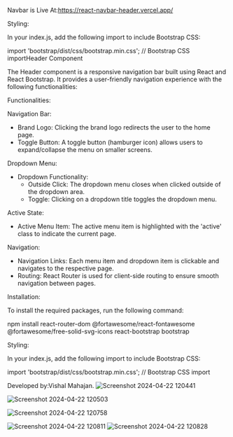 Navbar is Live At:https://react-navbar-header.vercel.app/

Styling:

In your index.js, add the following import to include Bootstrap CSS:

import 'bootstrap/dist/css/bootstrap.min.css'; // Bootstrap CSS importHeader Component

The Header component is a responsive navigation bar built using React and React Bootstrap. It provides a user-friendly navigation experience with the following functionalities:

Functionalities:

Navigation Bar:
- Brand Logo: Clicking the brand logo redirects the user to the home page.
- Toggle Button: A toggle button (hamburger icon) allows users to expand/collapse the menu on smaller screens.

Dropdown Menu:
- Dropdown Functionality: 
  - Outside Click: The dropdown menu closes when clicked outside of the dropdown area.
  - Toggle: Clicking on a dropdown title toggles the dropdown menu.

Active State:
- Active Menu Item: The active menu item is highlighted with the 'active' class to indicate the current page.

Navigation:
- Navigation Links: Each menu item and dropdown item is clickable and navigates to the respective page.
- Routing: React Router is used for client-side routing to ensure smooth navigation between pages.

Installation:

To install the required packages, run the following command:

npm install react-router-dom @fortawesome/react-fontawesome @fortawesome/free-solid-svg-icons react-bootstrap bootstrap


Styling:

In your index.js, add the following import to include Bootstrap CSS:

import 'bootstrap/dist/css/bootstrap.min.css'; // Bootstrap CSS import

Developed by:Vishal Mahajan.
![Screenshot 2024-04-22 120441](https://github.com/v1shalx/react-bootstrap-navbar/assets/141364555/e1d5028f-92b6-496d-babd-0973bbd62c17)






![Screenshot 2024-04-22 120503](https://github.com/v1shalx/react-bootstrap-navbar/assets/141364555/f5af5448-c7c1-4f5f-8438-858c7cc2388f)

![Screenshot 2024-04-22 120758](https://github.com/v1shalx/react-bootstrap-navbar/assets/141364555/f26c1da5-2d60-43da-b84d-d02a1ec6ec91)

![Screenshot 2024-04-22 120811](https://github.com/v1shalx/react-bootstrap-navbar/assets/141364555/8cb08578-82bd-4516-8141-4df680602c4e)
![Screenshot 2024-04-22 120828](https://github.com/v1shalx/react-bootstrap-navbar/assets/141364555/858e07c6-a670-48e7-81c4-2a49a5dac89f)
